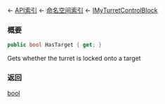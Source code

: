 ← [API索引](Api-Index) ← [命名空间索引](Namespace-Index) ← [IMyTurretControlBlock](SpaceEngineers.Game.ModAPI.Ingame.IMyTurretControlBlock)

### 概要

```csharp
public bool HasTarget { get; }
```

Gets whether the turret is locked onto a target

### 返回

[bool](https://docs.microsoft.com/en-us/dotnet/api/System.Boolean?view=netframework-4.6)

